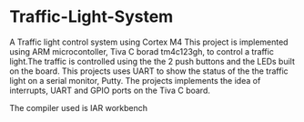 # Traffic-Light-System

A Traffic light control system using Cortex M4
This project is implemented using ARM microcontoller, Tiva C borad tm4c123gh, to control a traffic light.The traffic is controlled using the the 2 push buttons and the LEDs built on the board.  This projects uses UART to show the status of the the traffic light on a serial monitor, Putty.  The projects implements the idea of interrupts, UART and GPIO ports on the Tiva C board.

The compiler used is IAR workbench
